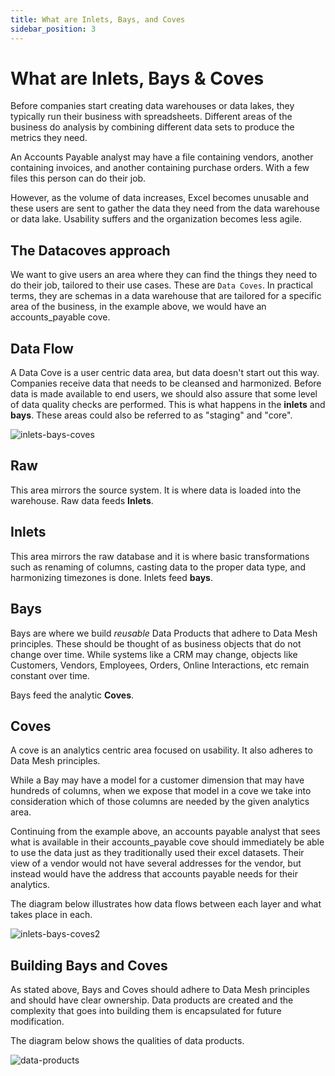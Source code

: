 ```yaml
---
title: What are Inlets, Bays, and Coves
sidebar_position: 3
---
```


# What are Inlets, Bays & Coves

Before companies start creating data warehouses or data lakes, they typically run their business with spreadsheets. Different areas of the business do analysis by combining different data sets to produce the metrics they need.

An Accounts Payable analyst may have a file containing vendors, another containing invoices, and another containing purchase orders. With a few files this person can do their job.

However, as the volume of data increases, Excel becomes unusable and these users are sent to gather the data they need from the data warehouse or data lake. Usability suffers and the organization becomes less agile.

## The Datacoves approach

We want to give users an area where they can find the things they need to do their job, tailored to their use cases. These are `Data Coves`. In practical terms, they are schemas in a data warehouse that are tailored for a specific area of the business, in the example above, we would have an accounts_payable cove.

## Data Flow

A Data Cove is a user centric data area, but data doesn't start out this way. Companies receive data that needs to be cleansed and harmonized. Before data is made available to end users, we should also assure that some level of data quality checks are performed. This is what happens in the **inlets** and **bays**. These areas could also be referred to as "staging" and "core".

![inlets-bays-coves](./assets/inlets-bays-coves.png)

## Raw

This area mirrors the source system. It is where data is loaded into the warehouse. Raw data feeds **Inlets**.

## Inlets

This area mirrors the raw database and it is where basic transformations such as renaming of columns, casting data to the proper data type, and harmonizing timezones is done. Inlets feed **bays**.

## Bays

Bays are where we build *reusable* Data Products that adhere to Data Mesh principles. These should be thought of as business objects that do not change over time. While systems like a CRM may change, objects like Customers, Vendors, Employees, Orders, Online Interactions, etc remain constant over time.

Bays feed the analytic **Coves**.

## Coves

A cove is an analytics centric area focused on usability. It also adheres to Data Mesh principles.

While a Bay may have a model for a customer dimension that may have hundreds of columns, when we expose that model in a cove we take into consideration which of those columns are needed by the given analytics area.

Continuing from the example above, an accounts payable analyst that sees what is available in their accounts_payable cove should immediately be able to use the data just as they traditionally used their excel datasets. Their view of a vendor would not have several addresses for the vendor, but instead would have the address that accounts payable needs for their analytics.

The diagram below illustrates how data flows between each layer and what takes place in each.

![inlets-bays-coves2](./assets/inlets-bays-coves2.png)

## Building Bays and Coves

As stated above, Bays and Coves should adhere to Data Mesh principles and should have clear ownership. Data products are created and the complexity that goes into  building them is encapsulated for future modification.

The diagram below shows the qualities of data products.

![data-products](./assets/data-products.png)
